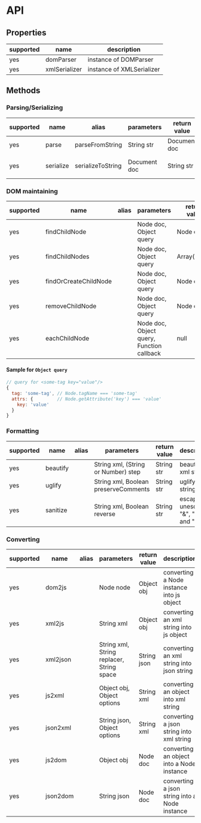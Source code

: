 API
===

## Properties

supported | name | description 
----------|-----|------------
yes | domParser     | instance of DOMParser
yes | xmlSerializer | instance of XMLSerializer

## Methods

### Parsing/Serializing

supported | name | alias | parameters | return value | description
----------|------|-------|------------|--------------|------------
yes | parse     | parseFromString   | String str   | Document doc | parsing a xml string
yes | serialize | serializeToString | Document doc | String str   | Document to xml string

### DOM maintaining

supported | name | alias | parameters | return value | description
----------|------|-------|------------|--------------|------------
yes | findChildNode         |  | Node doc, Object query                    | Node child  | find one child node
yes | findChildNodes        |  | Node doc, Object query                    | Array(Node) | find child nodes
yes | findOrCreateChildNode |  | Node doc, Object query                    | Node child  | find or create one child node
yes | removeChildNode       |  | Node doc, Object query                    | Node child  | remove one child node
yes | eachChildNode         |  | Node doc, Object query, Function callback | null        | execute callback using child node as parameter

#### Sample for `Object query` 

```javascript
// query for <some-tag key="value"/>
{
  tag: 'some-tag', // Node.tagName === 'some-tag'
  attrs: {         // Node.getAttribute('key') === 'value'
    key: 'value'
  }
}
```

### Formatting

supported | name | alias | parameters | return value | description
----------|------|-------|------------|--------------|------------
yes | beautify |  | String xml, (String or Number) step  | String str | beautify xml string 
yes | uglify   |  | String xml, Boolean preserveComments | String str | uglify xml string
yes | sanitize |  | String xml, Boolean reverse          | String str | escape or unescape "&", "<" and ">"

### Converting

supported | name | alias | parameters | return value | description
----------|------|-------|------------|--------------|------------
yes | dom2js   |  | Node node                                 | Object obj   | converting a Node instance into js object
yes | xml2js   |  | String xml                                | Object obj   | converting an xml string into js object
yes | xml2json |  | String xml, String replacer, String space | String json  | converting an xml string into json string
yes | js2xml   |  | Object obj, Object options                | String xml   | converting an object into xml string
yes | json2xml |  | String json, Object options               | String xml   | converting a json string into xml string
yes | js2dom   |  | Object obj                                | Node doc     | converting an object into a Node instance
yes | json2dom |  | String json                               | Node doc     | converting a json string into a Node instance

